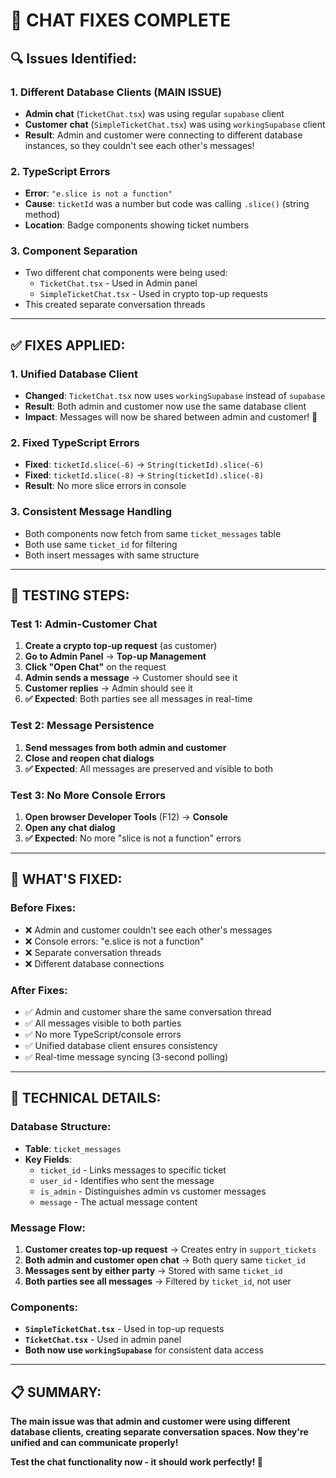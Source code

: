 # 🔧 **CHAT FIXES COMPLETE**

## **🔍 Issues Identified:**

### **1. Different Database Clients (MAIN ISSUE)**
- **Admin chat** (`TicketChat.tsx`) was using regular `supabase` client
- **Customer chat** (`SimpleTicketChat.tsx`) was using `workingSupabase` client
- **Result**: Admin and customer were connecting to different database instances, so they couldn't see each other's messages!

### **2. TypeScript Errors**
- **Error**: `"e.slice is not a function"`
- **Cause**: `ticketId` was a number but code was calling `.slice()` (string method)
- **Location**: Badge components showing ticket numbers

### **3. Component Separation**
- Two different chat components were being used:
  - `TicketChat.tsx` - Used in Admin panel
  - `SimpleTicketChat.tsx` - Used in crypto top-up requests
- This created separate conversation threads

---

## **✅ FIXES APPLIED:**

### **1. Unified Database Client**
- **Changed**: `TicketChat.tsx` now uses `workingSupabase` instead of `supabase`
- **Result**: Both admin and customer now use the same database client
- **Impact**: Messages will now be shared between admin and customer! 🎉

### **2. Fixed TypeScript Errors**
- **Fixed**: `ticketId.slice(-6)` → `String(ticketId).slice(-6)`
- **Fixed**: `ticketId.slice(-8)` → `String(ticketId).slice(-8)`
- **Result**: No more slice errors in console

### **3. Consistent Message Handling**
- Both components now fetch from same `ticket_messages` table
- Both use same `ticket_id` for filtering
- Both insert messages with same structure

---

## **🧪 TESTING STEPS:**

### **Test 1: Admin-Customer Chat**
1. **Create a crypto top-up request** (as customer)
2. **Go to Admin Panel** → **Top-up Management**
3. **Click "Open Chat"** on the request
4. **Admin sends a message** → Customer should see it
5. **Customer replies** → Admin should see it
6. **✅ Expected**: Both parties see all messages in real-time

### **Test 2: Message Persistence**
1. **Send messages from both admin and customer**
2. **Close and reopen chat dialogs**
3. **✅ Expected**: All messages are preserved and visible to both

### **Test 3: No More Console Errors**
1. **Open browser Developer Tools** (F12) → **Console**
2. **Open any chat dialog**
3. **✅ Expected**: No more "slice is not a function" errors

---

## **🎯 WHAT'S FIXED:**

### **Before Fixes:**
- ❌ Admin and customer couldn't see each other's messages
- ❌ Console errors: "e.slice is not a function"
- ❌ Separate conversation threads
- ❌ Different database connections

### **After Fixes:**
- ✅ Admin and customer share the same conversation thread
- ✅ All messages visible to both parties
- ✅ No more TypeScript/console errors
- ✅ Unified database client ensures consistency
- ✅ Real-time message syncing (3-second polling)

---

## **🔧 TECHNICAL DETAILS:**

### **Database Structure:**
- **Table**: `ticket_messages`
- **Key Fields**: 
  - `ticket_id` - Links messages to specific ticket
  - `user_id` - Identifies who sent the message
  - `is_admin` - Distinguishes admin vs customer messages
  - `message` - The actual message content

### **Message Flow:**
1. **Customer creates top-up request** → Creates entry in `support_tickets`
2. **Both admin and customer open chat** → Both query same `ticket_id`
3. **Messages sent by either party** → Stored with same `ticket_id`
4. **Both parties see all messages** → Filtered by `ticket_id`, not user

### **Components:**
- **`SimpleTicketChat.tsx`** - Used in top-up requests
- **`TicketChat.tsx`** - Used in admin panel
- **Both now use `workingSupabase`** for consistent data access

---

## **📋 SUMMARY:**

**The main issue was that admin and customer were using different database clients, creating separate conversation spaces. Now they're unified and can communicate properly!**

**Test the chat functionality now - it should work perfectly! 🎉**